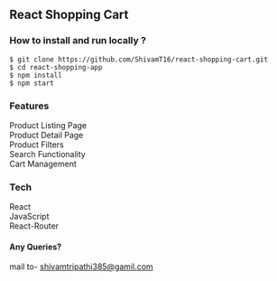 ## React Shopping Cart

### How to install and run locally ?

```
$ git clone https://github.com/ShivamT16/react-shopping-cart.git
$ cd react-shopping-app
$ npm install
$ npm start
```
### Features
Product Listing Page  
Product Detail Page  
Product Filters  
Search Functionality  
Cart Management

### Tech
React  
JavaScript  
React-Router

#### Any Queries?
mail to- shivamtripathi385@gamil.com